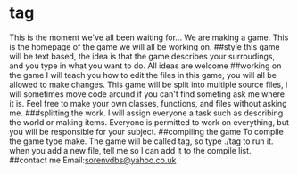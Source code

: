 # tag
This is the moment we've all been waiting for... We are making a game. This is the homepage of the game we will all be working on. 
##style
this game will be text based, the idea is that the game describes your surroudings, and you type in what you want to do. All ideas are welcome
##working on the game
I will teach you how to edit the files in this game, you will all be allowed to make changes. This game will be split into multiple source files, i will sometimes move code around if you can't find someting ask me where it is. Feel free to make your own classes, functions, and files without asking me.
###splitting the work.
I will assign everyone a task such as describing the world or making items. Everyone is permitted to work on everything, but you will be responsible for your subject.
##compiling the game
To compile the game type make. The game will be called tag, so type ./tag to run it. when you add a new file, tell me so I can add it to the compile list.
##contact me
Email:sorenvdbs@yahoo.co.uk
